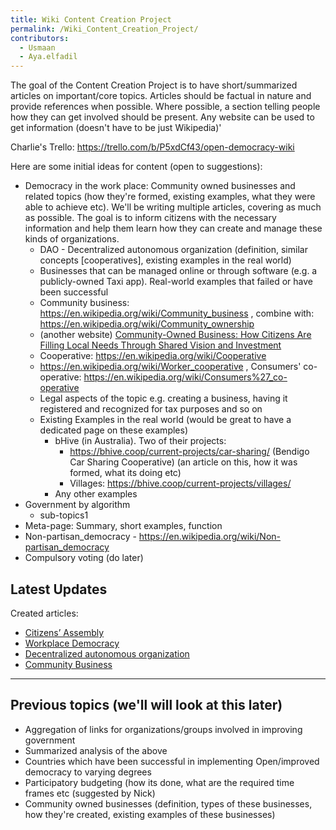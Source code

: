 ```yaml
---
title: Wiki Content Creation Project
permalink: /Wiki_Content_Creation_Project/
contributors:
  - Usmaan
  - Aya.elfadil
---
```


The goal of the Content Creation Project is to have short/summarized
articles on important/core topics. Articles should be factual in nature
and provide references when possible. Where possible, a section telling
people how they can get involved should be present. Any website can be
used to get information (doesn't have to be just Wikipedia)'

Charlie's Trello: <https://trello.com/b/P5xdCf43/open-democracy-wiki>

Here are some initial ideas for content (open to suggestions):

- Democracy in the work place: Community owned businesses and related
  topics (how they're formed, existing examples, what they were able to
  achieve etc). We'll be writing multiple articles, covering as much as
  possible. The goal is to inform citizens with the necessary
  information and help them learn how they can create and manage these
  kinds of organizations.
  - DAO - Decentralized autonomous organization (definition, similar
    concepts \[cooperatives\], existing examples in the real world)
  - Businesses that can be managed online or through software (e.g. a
    publicly-owned Taxi app). Real-world examples that failed or have
    been successful
  - Community business:
    <https://en.wikipedia.org/wiki/Community_business> , combine with:
    <https://en.wikipedia.org/wiki/Community_ownership>
  - (another website) [Community-Owned Business: How Citizens Are
    Filling Local Needs Through Shared Vision and
    Investment](https://spokaneindependent.org/community-owned-business-how-citizens-are-filling-local-needs-through-shared-vision-and-investment/)
  - Cooperative: <https://en.wikipedia.org/wiki/Cooperative>
  - <https://en.wikipedia.org/wiki/Worker_cooperative> , Consumers'
    co-operative:
    <https://en.wikipedia.org/wiki/Consumers%27_co-operative>
  - Legal aspects of the topic e.g. creating a business, having it
    registered and recognized for tax purposes and so on
  - Existing Examples in the real world (would be great to have a
    dedicated page on these examples)
    - bHive (in Australia). Two of their projects:
      - <https://bhive.coop/current-projects/car-sharing/> (Bendigo Car
        Sharing Cooperative) (an article on this, how it was formed,
        what its doing etc)
      - Villages: <https://bhive.coop/current-projects/villages/>
    - Any other examples
- Government by algorithm
  - sub-topics1
- Meta-page: Summary, short examples, function
- Non-partisan_democracy -
  <https://en.wikipedia.org/wiki/Non-partisan_democracy>
- Compulsory voting (do later)

## Latest Updates

Created articles:  

- [Citizens’ Assembly](Citizens’_Assembly "wikilink")
- [Workplace Democracy](Workplace_Democracy "wikilink")
- [Decentralized autonomous
  organization](Decentralized_autonomous_organization "wikilink")
- [Community Business](Community_Business "wikilink")
- --

## Previous topics (we'll will look at this later)

- Aggregation of links for organizations/groups involved in improving
  government
- Summarized analysis of the above
- Countries which have been successful in implementing Open/improved
  democracy to varying degrees
- Participatory budgeting (how its done, what are the required time
  frames etc (suggested by Nick)
- Community owned businesses (definition, types of these businesses, how
  they're created, existing examples of these businesses)
